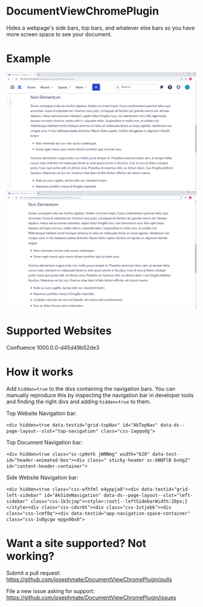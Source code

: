 # DocumentViewChromePlugin
Hides a webpage's side bars, top bars, and whatever else bars so you have more screen space to see your document.

# Example
![Confluence Before Hiding](/screenshots/Confluence_1000.0.0-d45d49b52de3_before.png "Confluence Before Hiding")
![Confluence After Hiding](/screenshots/Confluence_1000.0.0-d45d49b52de3_after.png "Confluence After Hiding")


# Supported Websites
Confluence 1000.0.0-d45d49b52de3

# How it works
Add `hidden=true` to the divs containing the navigation bars. You can manually reproduce this by inspecting the navigation bar in developer tools and finding the right divs and adding `hidden=true` to them.

Top Website Navigation bar:
```
<div hidden=true data-testid="grid-topNav" id="AkTopNav" data-ds--page-layout--slot="top-navigation" class="css-1agqodg">
```

Top Document Navigation bar:
```
<div hidden=true class="sc-cpHetk jWNNmg" width="620" data-test-id="header-animated-box"><div class=" sticky-header sc-bNQFlB bvUgZ" id="content-header-container">
```

Side Website Navigation bar:
```
<div hidden=true class="css-wfhfml e4yppja0"><div data-testid="grid-left-sidebar" id="AkSideNavigation" data-ds--page-layout--slot="left-sidebar" class="css-1k3cjop"><style>:root{--leftSidebarWidth:20px;}</style><div class="css-cdxr6t"><div class="css-1vtjebk"><div class="css-lcmf0q"><div data-testid="app-navigation-space-container" class="css-1v8gcgw epgx00x0">
```

# Want a site supported? Not working?

Submit a pull request: https://github.com/josephmate/DocumentViewChromePlugin/pulls

File a new issue asking for support: https://github.com/josephmate/DocumentViewChromePlugin/issues